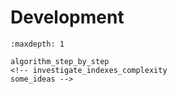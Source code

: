# Development

```{toctree}
:maxdepth: 1

algorithm_step_by_step
<!-- investigate_indexes_complexity
some_ideas -->
```